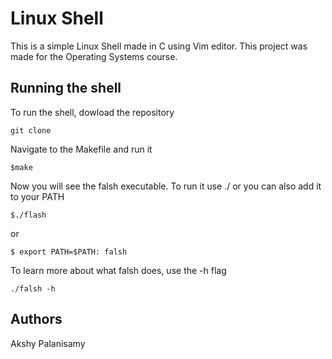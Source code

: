 # Linux Shell 

This is a simple Linux Shell made in C using Vim editor. This project was made for the Operating Systems course.

## Running the shell

To run the shell, dowload the repository 

```
git clone
```

Navigate to the Makefile and run it

```
$make
```

Now you will see the falsh executable. To run it use ./ or you can also add it to your PATH

```
$./flash
```

or

```
$ export PATH=$PATH: falsh
```

To learn more about what falsh does, use the -h flag

```
./falsh -h
```

## Authors
Akshy Palanisamy
